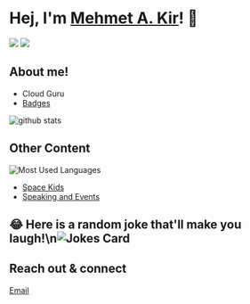 # Hej, I'm <a href="https://www.linkedin.com/in/mehmetalikir/" target="_blank">Mehmet A. Kir</a>! 👋

<a href= "https://twitter.com/emutheegg"><img src="https://img.icons8.com/nolan/50/twitter.png"/></a>
<a href= "https://www.linkedin.com/in/mehmetalikir/"><img src="https://img.icons8.com/nolan/50/linkedin.png"/></a>

## About me!

* Cloud Guru 
* <a href="https://www.credly.com/users/mehmet-ali-kir">Badges</a>

<img src="https://github-readme-stats.vercel.app/api/?username=mehmetalikir&show_icons=true&count_private=true&title_color=fffffff&icon_color=000000&text_color=000000" alt="github stats"/>

## Other Content
![Most Used Languages](https://github-readme-stats.vercel.app/api/top-langs/?username=mehmetalikir&theme=blue-green)


* <a href="https://spacekids.com.au">Space Kids</a>
* <a href="https://youtube.com/">Speaking and Events</a>

## 😂 Here is a random joke that'll make you laugh!\n![Jokes Card](https://readme-jokes.vercel.app/api)

## Reach out & connect

[Email](mailto:mehmet@....com.au) 
